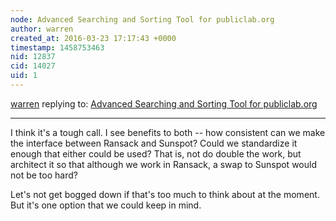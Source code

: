 ```yaml
---
node: Advanced Searching and Sorting Tool for publiclab.org
author: warren
created_at: 2016-03-23 17:17:43 +0000
timestamp: 1458753463
nid: 12837
cid: 14027
uid: 1
---
```




[warren](../profile/warren) replying to: [Advanced Searching and Sorting Tool for publiclab.org](../notes/Ujitha/03-12-2016/advanced-searching-and-sorting-tool-for-publiclab-org)

----
I think it's a tough call. I see benefits to both -- how consistent can we make the interface between Ransack and Sunspot? Could we standardize it enough that either could be used? That is, not do double the work, but architect it so that although we work in Ransack, a swap to Sunspot would not be too hard? 

Let's not get bogged down if that's too much to think about at the moment. But it's one option that we could keep in mind. 